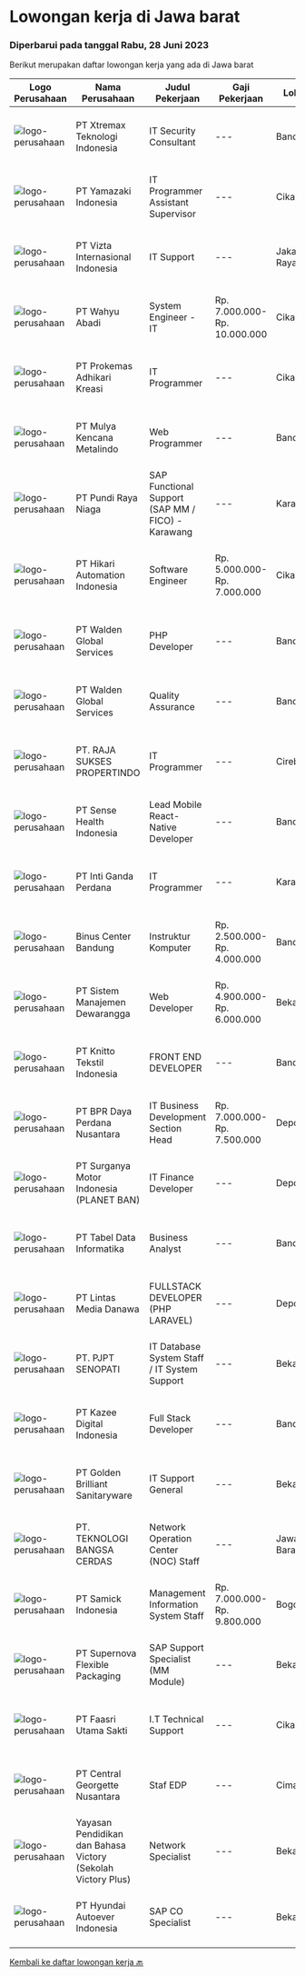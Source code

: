 
  # Lowongan kerja di Jawa barat

  ### Diperbarui pada tanggal Rabu, 28 Juni 2023

  Berikut merupakan daftar lowongan kerja yang ada di Jawa barat

  |Logo Perusahaan | Nama Perusahaan | Judul Pekerjaan | Gaji Pekerjaan | Lokasi | Deskripsi | Tanggal diunggah | Pranala |
  | -------------- | --------------- | --------------- | --------- | --------- | -------------- | ------- | ----------- |
  |![logo-perusahaan](https://image-service-cdn.seek.com.au/ce74a79d8ea261e54cdae65dc8035221535675cf/ee4dce1061f3f616224767ad58cb2fc751b8d2dc)|PT Xtremax Teknologi Indonesia|IT Security Consultant|---|Bandung|We are looking for experienced security professionals who can help ourselves achieve a secured environment for our applications, system, and network...|Selasa, 27 Juni 2023|https://www.jobstreet.co.id/id/job/it-security-consultant-4368756?token=0~8a0c9617-a25e-49e0-8b80-8b6c8fec45ac&sectionRank=1&jobId=jobstreet-id-job-4368756|
|![logo-perusahaan](https://image-service-cdn.seek.com.au/edc7bb96f745b6e8ab564225bd2ceeb1c2c04b40/ee4dce1061f3f616224767ad58cb2fc751b8d2dc)|PT Yamazaki Indonesia|IT Programmer Assistant Supervisor|---|Cikarang|Job Description: Use programming languages to write new program for bread industry Expand and update existing program Run tests to find any errors or...|Senin, 26 Juni 2023|https://www.jobstreet.co.id/id/job/it-programmer-assistant-supervisor-4385417?token=0~8a0c9617-a25e-49e0-8b80-8b6c8fec45ac&sectionRank=2&jobId=jobstreet-id-job-4385417|
|![logo-perusahaan](https://image-service-cdn.seek.com.au/de192e48dab69cc8b8eaf894e70a51843597f385/ee4dce1061f3f616224767ad58cb2fc751b8d2dc)|PT Vizta Internasional Indonesia|IT Support|---|Jakarta Raya|Melakukan instalasi dan konfigurasi software computer serta mampu memperbaiki troubleshooting software Melakukan instalasi dan konfigurasi security...|Senin, 26 Juni 2023|https://www.jobstreet.co.id/id/job/it-support-4385959?token=0~8a0c9617-a25e-49e0-8b80-8b6c8fec45ac&sectionRank=3&jobId=jobstreet-id-job-4385959|
|![logo-perusahaan](https://image-service-cdn.seek.com.au/0e8f96712632b0e5269b057bba7afb668f2c8dc5/ee4dce1061f3f616224767ad58cb2fc751b8d2dc)|PT Wahyu Abadi|System Engineer - IT|Rp. 7.000.000-Rp. 10.000.000|Cikarang|Bertanggung jawab atas kelancaran dan pemeliharaan sistem/program komputer di perusahaan Mengidentifikasi dan memenuhi kebutuhan perusahaan mengenai...|Senin, 26 Juni 2023|https://www.jobstreet.co.id/id/job/system-engineer-it-4384822?token=0~8a0c9617-a25e-49e0-8b80-8b6c8fec45ac&sectionRank=4&jobId=jobstreet-id-job-4384822|
|![logo-perusahaan](https://image-service-cdn.seek.com.au/ba0898ce4539c7172bf405ee05ff9d5cba14c6a1/ee4dce1061f3f616224767ad58cb2fc751b8d2dc)|PT Prokemas Adhikari Kreasi|IT Programmer|---|Cikarang|Uraian Pekerjaan Melakukan pengembangan application system / reporting system serta memastikan sesuai dengan kebutuhan perusahaan Membuat dan...|Selasa, 27 Juni 2023|https://www.jobstreet.co.id/id/job/it-programmer-4386235?token=0~8a0c9617-a25e-49e0-8b80-8b6c8fec45ac&sectionRank=5&jobId=jobstreet-id-job-4386235|
|![logo-perusahaan](https://image-service-cdn.seek.com.au/9b30f00e5d44221643d2b46b334a39edb1dbf377/ee4dce1061f3f616224767ad58cb2fc751b8d2dc)|PT Mulya Kencana Metalindo|Web Programmer|---|Bandung|Web Programmer Persyaratan: Usia maksimal 32 tahun Pendidikan minimal D3 (Jurusan Teknik Informatika, teknik Komputer, Sistem Informasi) Menguasai...|Selasa, 27 Juni 2023|https://www.jobstreet.co.id/id/job/web-programmer-4386743?token=0~8a0c9617-a25e-49e0-8b80-8b6c8fec45ac&sectionRank=6&jobId=jobstreet-id-job-4386743|
|![logo-perusahaan](https://image-service-cdn.seek.com.au/efc77c69248a24fe5f42d56cbd0e1a0aef0c65cf/ee4dce1061f3f616224767ad58cb2fc751b8d2dc)|PT Pundi Raya Niaga|SAP Functional Support (SAP MM / FICO) - Karawang|---|Karawang|Job Description : Analyze SAP incidents raised by users, perform root cause analysis and investigate solutions. Inform users and/or first-level...|Selasa, 27 Juni 2023|https://www.jobstreet.co.id/id/job/sap-functional-support-sap-mm-fico-karawang-4386410?token=0~8a0c9617-a25e-49e0-8b80-8b6c8fec45ac&sectionRank=7&jobId=jobstreet-id-job-4386410|
|![logo-perusahaan](https://image-service-cdn.seek.com.au/55b4061a6e932612555cb401f906ec0c05eef374/ee4dce1061f3f616224767ad58cb2fc751b8d2dc)|PT Hikari Automation Indonesia|Software Engineer|Rp. 5.000.000-Rp. 7.000.000|Cikarang|Create full software developmentDevelop flowcharts, layouts and documentation to identify requirements and solutionsWrite well-designed, testable...|Selasa, 27 Juni 2023|https://www.jobstreet.co.id/id/job/software-engineer-4366664?token=0~8a0c9617-a25e-49e0-8b80-8b6c8fec45ac&sectionRank=8&jobId=jobstreet-id-job-4366664|
|![logo-perusahaan](https://image-service-cdn.seek.com.au/e410194cb2af81425b5b39b402f340d9eac840ee/ee4dce1061f3f616224767ad58cb2fc751b8d2dc)|PT Walden Global Services|PHP Developer|---|Bandung|Majored in IT or related fields Minimal 1 year experience in PHP Laravel, NodeJS Working experience in a web development company preferable Expert in...|Rabu, 28 Juni 2023|https://www.jobstreet.co.id/id/job/php-developer-4387537?token=0~8a0c9617-a25e-49e0-8b80-8b6c8fec45ac&sectionRank=9&jobId=jobstreet-id-job-4387537|
|![logo-perusahaan](https://image-service-cdn.seek.com.au/ec07421f9eaa89aefbdda0babe4845e5bd6e8006/ee4dce1061f3f616224767ad58cb2fc751b8d2dc)|PT Walden Global Services|Quality Assurance|---|Bandung|Candidate must possess at least a Diploma, Bachelor's Degree, Computer Science/Information Technology or equivalent. At least have 1 year of working...|Selasa, 27 Juni 2023|https://www.jobstreet.co.id/id/job/quality-assurance-4386781?token=0~8a0c9617-a25e-49e0-8b80-8b6c8fec45ac&sectionRank=10&jobId=jobstreet-id-job-4386781|
|![logo-perusahaan](https://image-service-cdn.seek.com.au/4768f45ac4016a3a17b2313f780d7a6523fe7982/ee4dce1061f3f616224767ad58cb2fc751b8d2dc)|PT. RAJA SUKSES PROPERTINDO|IT Programmer|---|Cirebon|Deskripsi pekerjaan: Membuat aplikasi sesuai dengan rencana kerja dan timeline yang diberikan oleh User Memenuhi permintaan...|Minggu, 25 Juni 2023|https://www.jobstreet.co.id/id/job/it-programmer-4375607?token=0~8a0c9617-a25e-49e0-8b80-8b6c8fec45ac&sectionRank=11&jobId=jobstreet-id-job-4375607|
|![logo-perusahaan](https://image-service-cdn.seek.com.au/ffcff6f4c075b6e8e1e5304a906f8f47cd7259c6/ee4dce1061f3f616224767ad58cb2fc751b8d2dc)|PT Sense Health Indonesia|Lead Mobile React-Native Developer|---|Bandung|About the jobAt NiceDay we work on our revolutionary mental healthcare service based on a portal for therapists and an app for their clients. In a...|Selasa, 27 Juni 2023|https://www.jobstreet.co.id/id/job/lead-mobile-react-native-developer-4368565?token=0~8a0c9617-a25e-49e0-8b80-8b6c8fec45ac&sectionRank=12&jobId=jobstreet-id-job-4368565|
|![logo-perusahaan](https://image-service-cdn.seek.com.au/3e9ef2e5aa70a9e6a97fae5120fafa3056fa5e3f/ee4dce1061f3f616224767ad58cb2fc751b8d2dc)|PT Inti Ganda Perdana|IT Programmer|---|Karawang|Kualifikasi : D3/S1 Jurusan Teknik Informasi Memahami bahasa pemrograman Backend PHP dengan Framework Laravel Mengelola dan mamahami database...|Senin, 26 Juni 2023|https://www.jobstreet.co.id/id/job/it-programmer-4384556?token=0~8a0c9617-a25e-49e0-8b80-8b6c8fec45ac&sectionRank=13&jobId=jobstreet-id-job-4384556|
|![logo-perusahaan](https://image-service-cdn.seek.com.au/abe52df5c25027f0407faba30b4bd412ccb05d64/ee4dce1061f3f616224767ad58cb2fc751b8d2dc)|Binus Center Bandung|Instruktur Komputer|Rp. 2.500.000-Rp. 4.000.000|Bandung|Kualifikasi : Pendidikan Minimal D4 Teknik Komputer/Ilmu Komputer/Sistem Informasi Memiliki pengalaman mengajar minimal 1 tahun Memiliki kemampuan...|Senin, 26 Juni 2023|https://www.jobstreet.co.id/id/job/instruktur-komputer-4384893?token=0~8a0c9617-a25e-49e0-8b80-8b6c8fec45ac&sectionRank=14&jobId=jobstreet-id-job-4384893|
|![logo-perusahaan](https://image-service-cdn.seek.com.au/56abae1cae1580f9d089bc467812771bbcf6c964/ee4dce1061f3f616224767ad58cb2fc751b8d2dc)|PT Sistem Manajemen Dewarangga|Web Developer|Rp. 4.900.000-Rp. 6.000.000|Bekasi|PT Sistem Manajemen Dewarangga sedang mencari seorang Web Developer yang berbakat dan bersemangat untuk bergabung dengan tim kami!Kualifikasi:-...|Senin, 26 Juni 2023|https://www.jobstreet.co.id/id/job/web-developer-4385216?token=0~8a0c9617-a25e-49e0-8b80-8b6c8fec45ac&sectionRank=15&jobId=jobstreet-id-job-4385216|
|![logo-perusahaan](https://image-service-cdn.seek.com.au/51f50ca2b52d2cd8e7cf65a63280dcab6aef14d1/ee4dce1061f3f616224767ad58cb2fc751b8d2dc)|PT Knitto Tekstil Indonesia|FRONT END DEVELOPER|---|Bandung|Kami mencari Front End Developer yang terampil dan bersemangat untuk bergabung dengan tim kami Tugas dan Tanggung Jawab: Membuat program web secara...|Senin, 26 Juni 2023|https://www.jobstreet.co.id/id/job/front-end-developer-4384772?token=0~8a0c9617-a25e-49e0-8b80-8b6c8fec45ac&sectionRank=16&jobId=jobstreet-id-job-4384772|
|![logo-perusahaan](https://image-service-cdn.seek.com.au/fa9b03822988df889a18fb968c55ce8a9b62dbdd/ee4dce1061f3f616224767ad58cb2fc751b8d2dc)|PT BPR Daya Perdana Nusantara|IT Business Development Section Head|Rp. 7.000.000-Rp. 7.500.000|Depok|Kualifikasi Minimal S1 Tehnik Informatika/ Sistem informasi/ Manajemen Informatika Usia Maksimal 35 Tahun Berpengalaman di IT Perbankan minimal 2...|Jumat, 23 Juni 2023|https://www.jobstreet.co.id/id/job/it-business-development-section-head-4382846?token=0~8a0c9617-a25e-49e0-8b80-8b6c8fec45ac&sectionRank=17&jobId=jobstreet-id-job-4382846|
|![logo-perusahaan](https://image-service-cdn.seek.com.au/56a6c1d7f444e839791248d7143aeb8a9faa508a/ee4dce1061f3f616224767ad58cb2fc751b8d2dc)|PT Surganya Motor Indonesia (PLANET BAN)|IT Finance Developer|---|Depok|• Max 35 years old.• Bachelor Degree, preferably in Information Technology or Information System.• At least 3 years experience in related position.•...|Minggu, 25 Juni 2023|https://www.jobstreet.co.id/id/job/it-finance-developer-4374319?token=0~8a0c9617-a25e-49e0-8b80-8b6c8fec45ac&sectionRank=18&jobId=jobstreet-id-job-4374319|
|![logo-perusahaan](https://image-service-cdn.seek.com.au/b55f25762a71acf4457022f67135e21309f2280f/ee4dce1061f3f616224767ad58cb2fc751b8d2dc)|PT Tabel Data Informatika|Business Analyst|---|Bandung|Responsibilities:·        Documentation and tracking of issues and defects of software·        Testing of newly implemented business...|Selasa, 27 Juni 2023|https://www.jobstreet.co.id/id/job/business-analyst-4386443?token=0~8a0c9617-a25e-49e0-8b80-8b6c8fec45ac&sectionRank=19&jobId=jobstreet-id-job-4386443|
|![logo-perusahaan](https://image-service-cdn.seek.com.au/f016daeca73ea64e27964850a436d6599eb2f15e/ee4dce1061f3f616224767ad58cb2fc751b8d2dc)|PT Lintas Media Danawa|FULLSTACK DEVELOPER (PHP LARAVEL)|---|Depok|Persyaratan: HTML, JavaScript, CSS, PHP, Laravel Memiliki skill komunikasi yang baik Experience dengan pembuatan API Experience dengan database...|Senin, 26 Juni 2023|https://www.jobstreet.co.id/id/job/fullstack-developer-php-laravel-4384950?token=0~8a0c9617-a25e-49e0-8b80-8b6c8fec45ac&sectionRank=20&jobId=jobstreet-id-job-4384950|
|![logo-perusahaan](https://image-service-cdn.seek.com.au/d3e330c7f582cd85d82e4ea4b4553647363b1aa7/ee4dce1061f3f616224767ad58cb2fc751b8d2dc)|PT. PJPT SENOPATI|IT Database System Staff /  IT System Support|---|Bekasi|Kualifikasi: Memiliki pengalaman Minimal 1 Tahun Diploma Teknologi Informasi, Memiliki pengetahuan dalam SQL, PostgreSQL, SQL – MySQL for Data...|Rabu, 21 Juni 2023|https://www.jobstreet.co.id/id/job/it-database-system-staff-it-system-support-4380516?token=0~8a0c9617-a25e-49e0-8b80-8b6c8fec45ac&sectionRank=21&jobId=jobstreet-id-job-4380516|
|![logo-perusahaan](https://image-service-cdn.seek.com.au/ec74011ac6d90cfe04053effcfea8ebb34a0e3b2/ee4dce1061f3f616224767ad58cb2fc751b8d2dc)|PT Kazee Digital Indonesia|Full Stack Developer|---|Bandung|Kualifikasi : Memiliki gelar minimal Diploma dibidang Teknik Komputer/Teknik Informatika, Ilmu Komputer, Teknologi Informasi atau setara. Memiliki...|Senin, 26 Juni 2023|https://www.jobstreet.co.id/id/job/full-stack-developer-4385938?token=0~8a0c9617-a25e-49e0-8b80-8b6c8fec45ac&sectionRank=22&jobId=jobstreet-id-job-4385938|
|![logo-perusahaan](https://image-service-cdn.seek.com.au/7be7de108c3cf57cc66f77ccf23eda422fef6407/ee4dce1061f3f616224767ad58cb2fc751b8d2dc)|PT Golden Brilliant Sanitaryware|IT Support General|---|Bekasi|POSISI URGENT.Spesifikasi : Pendidikan minimal S1 komputer Teknik/Sistem Informasi. Minimal 2 Tahun berpengalaman sebagai IT Support General Bersedia...|Selasa, 20 Juni 2023|https://www.jobstreet.co.id/id/job/it-support-general-4379214?token=0~8a0c9617-a25e-49e0-8b80-8b6c8fec45ac&sectionRank=23&jobId=jobstreet-id-job-4379214|
|![logo-perusahaan](https://image-service-cdn.seek.com.au/5a8c80ce2c474ff9410b4271fdcaffa404f490ad/ee4dce1061f3f616224767ad58cb2fc751b8d2dc)|PT. TEKNOLOGI BANGSA CERDAS|Network Operation Center (NOC) Staff|---|Jawa Barat|Deskripsi Pekerjaan:- Bertanggung jawab dalam memastikan ketersediaan layanan maksimal dan menangani dukungan teknis langsung melalui Ticket, Email...|Kamis, 22 Juni 2023|https://www.jobstreet.co.id/id/job/network-operation-center-noc-staff-4382549?token=0~8a0c9617-a25e-49e0-8b80-8b6c8fec45ac&sectionRank=24&jobId=jobstreet-id-job-4382549|
|![logo-perusahaan](https://image-service-cdn.seek.com.au/5381948a88afa4fa9a2b4c0b2dd01fff8f352887/ee4dce1061f3f616224767ad58cb2fc751b8d2dc)|PT Samick Indonesia|Management Information System Staff|Rp. 7.000.000-Rp. 9.800.000|Bogor|Memastikan keberlangsungan server aplikasi. Menangani masalah-masalah terkait user, data, dan bug aplikasi. Menguasai HTML dan bahasa pemrograman...|Kamis, 22 Juni 2023|https://www.jobstreet.co.id/id/job/management-information-system-staff-4381268?token=0~8a0c9617-a25e-49e0-8b80-8b6c8fec45ac&sectionRank=25&jobId=jobstreet-id-job-4381268|
|![logo-perusahaan](https://image-service-cdn.seek.com.au/bdf8b0654a2794dd72b4351ab846c934e6854089/ee4dce1061f3f616224767ad58cb2fc751b8d2dc)|PT Supernova Flexible Packaging|SAP Support Specialist (MM Module)|---|Bekasi|Candidate must possess at least Bachelor's Degree in Engineering (Computer/Telecommunication) At least 2 Years of working experience in the related...|Senin, 26 Juni 2023|https://www.jobstreet.co.id/id/job/sap-support-specialist-mm-module-4384996?token=0~8a0c9617-a25e-49e0-8b80-8b6c8fec45ac&sectionRank=26&jobId=jobstreet-id-job-4384996|
|![logo-perusahaan](https://image-service-cdn.seek.com.au/517212282bec5a70f4067412ecd4959ab42d0113/ee4dce1061f3f616224767ad58cb2fc751b8d2dc)|PT Faasri Utama Sakti|I.T Technical Support|---|Cikarang|REQUIREMENTS Degree in Informatics Technique, Information Systems, or Computer Engineering Experience with installing and configuring computer...|Kamis, 22 Juni 2023|https://www.jobstreet.co.id/id/job/i.t-technical-support-4381932?token=0~8a0c9617-a25e-49e0-8b80-8b6c8fec45ac&sectionRank=27&jobId=jobstreet-id-job-4381932|
|![logo-perusahaan](https://image-service-cdn.seek.com.au/8d6f32ada4e5fb1d1a03c542ebd5bb811b8eacf1/ee4dce1061f3f616224767ad58cb2fc751b8d2dc)|PT Central Georgette Nusantara|Staf EDP|---|Cimahi|Development Program Kualifikasi: S1 Sistem Informasi Jaringan atau setara Menguasai LAN &amp; Mikrotik Memahami O.S DOS, Windows, Ubuntu Menguasai...|Sabtu, 24 Juni 2023|https://www.jobstreet.co.id/id/job/staf-edp-4383913?token=0~8a0c9617-a25e-49e0-8b80-8b6c8fec45ac&sectionRank=28&jobId=jobstreet-id-job-4383913|
|![logo-perusahaan](https://image-service-cdn.seek.com.au/e3aed652f575d47a896780962ec6e91522d4aeea/ee4dce1061f3f616224767ad58cb2fc751b8d2dc)|Yayasan Pendidikan dan Bahasa Victory (Sekolah Victory Plus)|Network Specialist|---|Bekasi|The Network Specialist will: Oversee the efficient and effective operation and planning of ICT infrastructure across the school site while providing...|Kamis, 22 Juni 2023|https://www.jobstreet.co.id/id/job/network-specialist-4382454?token=0~8a0c9617-a25e-49e0-8b80-8b6c8fec45ac&sectionRank=29&jobId=jobstreet-id-job-4382454|
|![logo-perusahaan](https://image-service-cdn.seek.com.au/6b27c1b5e1627dbb544ef316ebb60f2e612d82bc/ee4dce1061f3f616224767ad58cb2fc751b8d2dc)|PT Hyundai Autoever Indonesia|SAP CO Specialist|---|Bekasi|Purpose of PositionThis role sits within the ERP SAP team of Hyundai AutoEver, which encompasses the SAP SCM solutions respectively. As a CO...|Senin, 26 Juni 2023|https://www.jobstreet.co.id/id/job/sap-co-specialist-4385232?token=0~8a0c9617-a25e-49e0-8b80-8b6c8fec45ac&sectionRank=30&jobId=jobstreet-id-job-4385232|


  [Kembali ke daftar lowongan kerja 🔙](../README.md#daftar-lowongan-kerja)
  